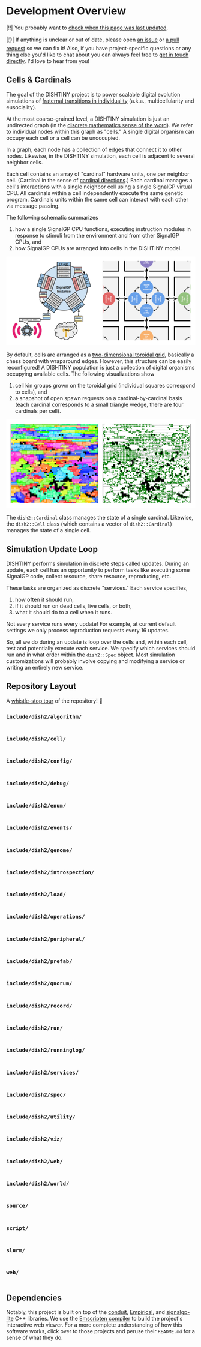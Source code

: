 # Development Overview

|:bangbang:|
You probably want to [check when this page was last updated](https://github.com/mmore500/dishtiny/commits/master/docs/development.md).

|:raised_hand:|
If anything is unclear or out of date, please open [an issue](https://github.com/mmore500/dishtiny/issues/new) or [a pull request](https://github.com/mmore500/dishtiny/compare) so we can fix it!
Also, if you have project-specific questions or any thing else you'd like to chat about you can always feel free to [get in touch directly](mailto:m.more500@gmail.com).
I'd love to hear from you!

## Cells & Cardinals

The goal of the DISHTINY project is to power scalable digital evolution simulations of [fraternal transitions in individuality](https://en.wikipedia.org/wiki/The_Major_Transitions_in_Evolution) (a.k.a., multicellularity and eusociality).

At the most coarse-grained level, a DISHTINY simulation is just an undirected graph (in the [discrete mathematics sense of the word](https://en.wikipedia.org/wiki/Graph_theory)).
We refer to individual nodes within this graph as "cells."
A single digital organism can occupy each cell or a cell can be unoccupied.

In a graph, each node has a collection of edges that connect it to other nodes.
Likewise, in the DISHTINY simulation, each cell is adjacent to several neighbor cells.

Each cell contains an array of "cardinal" hardware units, one per neighbor cell.
(Cardinal in the sense of [cardinal directions](https://en.wikipedia.org/wiki/Cardinal_direction).)
Each cardinal manages a cell's interactions with a single neighbor cell using a single SignalGP virtual CPU.
All cardinals within a cell independently execute the same genetic program.
Cardinals units within the same cell can interact with each other via message passing.

The following schematic summarizes
1. how a single SignalGP CPU functions, executing instruction modules in response to stimuli from the environment and from other SignalGP CPUs, and
2. how SignalGP CPUs are arranged into cells in the DISHTINY model.

![hardware layout schematics](docs/assets/hardware.png)

By default, cells are arranged as a [two-dimensional toroidal grid](https://en.wikipedia.org/wiki/Torus_interconnect), basically a chess board with wraparound edges.
However, this structure can be easily reconfigured!
A DISHTINY population is just a collection of digital organisms occupying available cells.
The following visualizations show
1. cell kin groups grown on the toroidal grid (individual squares correspond to cells), and
2. a snapshot of open spawn requests on a cardinal-by-cardinal basis (each cardinal corresponds to a small triangle wedge, there are four cardinals per cell).

![population visualizations](docs/assets/population.png)

The `dish2::Cardinal` class manages the state of a single cardinal.
Likewise, the `dish2::Cell` class (which contains a vector of `dish2::Cardinal`) manages the state of a single cell.

## Simulation Update Loop

DISHTINY performs simulation in discrete steps called updates.
During an update, each cell has an opportunity to perform tasks like executing some SignalGP code, collect resource, share resource, reproducing, etc.

These tasks are organized as discrete "services."
Each service specifies,
1. how often it should run,
2. if it should run on dead cells, live cells, or both,
3. what it should do to a cell when it runs.

Not every service runs every update!
For example, at current default settings we only process reproduction requests every 16 updates.

So, all we do during an update is loop over the cells and, within each cell, test and potentially execute each service.
We specify which services should run and in what order within the `dish2::Spec` object.
Most simulation customizations will probably involve copying and modifying a service or writing an entirely new service.

## Repository Layout

A [whistle-stop tour](https://en.wikipedia.org/wiki/Whistle_stop_train_tour) of the repository!
:steam_locomotive:

### `include/dish2/algorithm/`

```{include} ../include/dish2/algorithm/README.md
```

### `include/dish2/cell/`

```{include} ../include/dish2/cell/README.md
```

### `include/dish2/config/`

```{include} ../include/dish2/config/README.md
```

### `include/dish2/debug/`

```{include} ../include/dish2/debug/README.md
```

### `include/dish2/enum/`

```{include} ../include/dish2/enum/README.md
```

### `include/dish2/events/`

```{include} ../include/dish2/events/README.md
```

### `include/dish2/genome/`

```{include} ../include/dish2/genome/README.md
```

### `include/dish2/introspection/`

```{include} ../include/dish2/introspection/README.md
```

### `include/dish2/load/`

```{include} ../include/dish2/load/README.md
```

### `include/dish2/operations/`

```{include} ../include/dish2/operations/README.md
```

### `include/dish2/peripheral/`

```{include} ../include/dish2/peripheral/README.md
```

### `include/dish2/prefab/`

```{include} ../include/dish2/prefab/README.md
```

### `include/dish2/quorum/`

```{include} ../include/dish2/quorum/README.md
```

### `include/dish2/record/`

```{include} ../include/dish2/record/README.md
```

### `include/dish2/run/`

```{include} ../include/dish2/run/README.md
```

### `include/dish2/runninglog/`

```{include} ../include/dish2/runninglog/README.md
```

### `include/dish2/services/`

```{include} ../include/dish2/services/README.md
```

### `include/dish2/spec/`

```{include} ../include/dish2/spec/README.md
```

### `include/dish2/utility/`

```{include} ../include/dish2/utility/README.md
```

### `include/dish2/viz/`

```{include} ../include/dish2/viz/README.md
```

### `include/dish2/web/`

```{include} ../include/dish2/web/README.md
```

### `include/dish2/world/`

```{include} ../include/dish2/world/README.md
```

### `source/`

```{include} ../source/README.md
```

### `script/`

```{include} ../script/README.md
```

### `slurm/`

```{include} ../slurm/README.md
```

### `web/`

```{include} ../web/README.md
```

## Dependencies

Notably, this project is built on top of the [conduit](https://github.com/mmore500/conduit), [Empirical](https://github.com/devosoft/Empirical), and [signalgp-lite](https://github.com/mmore500/signalgp-lite) C++ libraries.
We use the [Emscripten compiler](https://github.com/emscripten-core/emscripten) to build the project's interactive web viewer.
For a more complete understanding of how this software works, click over to those projects and peruse their `README.md` for a sense of what they do.
